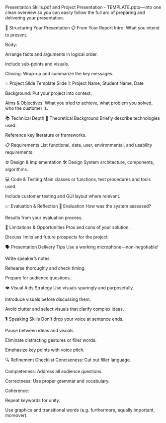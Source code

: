 Presentation Skills.pdf and Project Presentation - TEMPLATE.pptx—into one clean overview so you can easily follow the full arc of preparing and delivering your presentation.

🧱 Structuring Your Presentation
📋 From Your Report
Intro: What you intend to present.

Body:

Arrange facts and arguments in logical order.

Include sub-points and visuals.

Closing: Wrap-up and summarize the key messages.

💡 Project Slide Template
Slide 1: Project Name, Student Name, Date

Background: Put your project into context.

Aims & Objectives: What you tried to achieve, what problem you solved, who the customer is.

📚 Technical Depth
🧠 Theoretical Background
Briefly describe technologies used.

Reference key literature or frameworks.

📋 Requirements
List functional, data, user, environmental, and usability requirements.

⚙️ Design & Implementation
🛠️ Design
System architecture, components, algorithms.

💻 Code & Testing
Main classes or functions, test procedures and tools used.

Include customer testing and GUI layout where relevant.

📈 Evaluation & Reflection
🧪 Evaluation
How was the system assessed?

Results from your evaluation process.

🚧 Limitations & Opportunities
Pros and cons of your solution.

Discuss limits and future prospects for the project.

🗣️ Presentation Delivery Tips
Use a working microphone—non-negotiable!

Write speaker’s notes.

Rehearse thoroughly and check timing.

Prepare for audience questions.

👁️ Visual Aids Strategy
Use visuals sparingly and purposefully.

Introduce visuals before discussing them.

Avoid clutter and select visuals that clarify complex ideas.

🎙️ Speaking Skills
Don't drop your voice at sentence ends.

Pause between ideas and visuals.

Eliminate distracting gestures or filler words.

Emphasize key points with voice pitch.

🔍 Refinement Checklist
Conciseness: Cut out filler language.

Completeness: Address all audience questions.

Correctness: Use proper grammar and vocabulary.

Coherence:

Repeat keywords for unity.

Use graphics and transitional words (e.g. furthermore, equally important, moreover).
